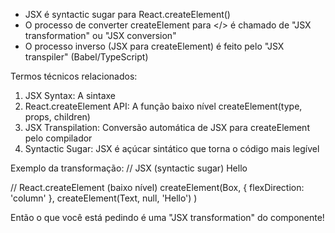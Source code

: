 - JSX é syntactic sugar para React.createElement()
- O processo de converter createElement para </> é chamado de "JSX transformation" ou "JSX conversion"
- O processo inverso (JSX para createElement) é feito pelo "JSX transpiler" (Babel/TypeScript)

Termos técnicos relacionados:

1. JSX Syntax: A sintaxe <Component />
2. React.createElement API: A função baixo nível createElement(type, props, children)
3. JSX Transpilation: Conversão automática de JSX para createElement pelo compilador
4. Syntactic Sugar: JSX é açúcar sintático que torna o código mais legível

Exemplo da transformação:
// JSX (syntactic sugar)
<Box flexDirection="column">
<Text>Hello</Text>
</Box>

// React.createElement (baixo nível)
createElement(Box, { flexDirection: 'column' },
createElement(Text, null, 'Hello')
)

Então o que você está pedindo é uma "JSX transformation" do componente!
